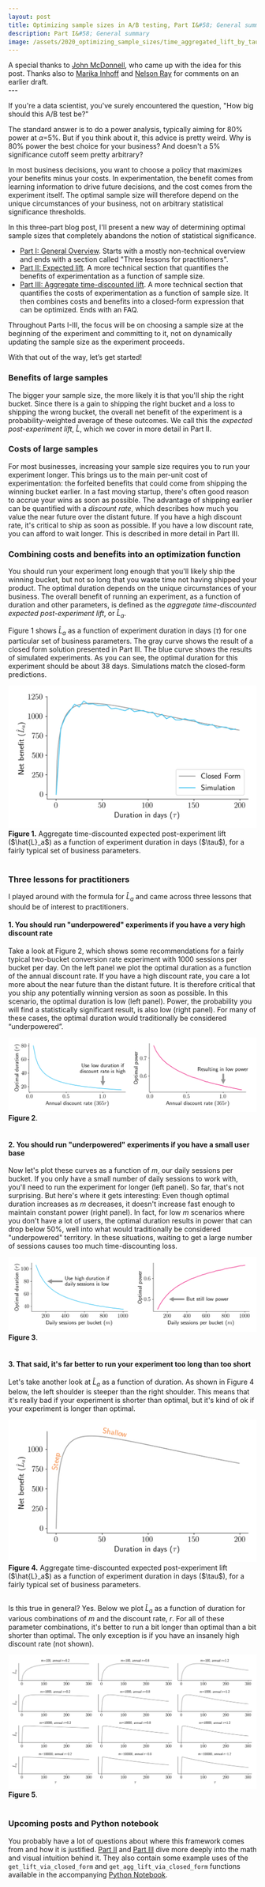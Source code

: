 ```yaml
---
layout: post
title: Optimizing sample sizes in A/B testing, Part I&#58; General summary
description: Part I&#58; General summary
image: /assets/2020_optimizing_sample_sizes/time_aggregated_lift_by_tau_descriptive_labels.png
---
```

<div class="caption">
A special thanks to <a href = 'https://www.linkedin.com/in/john-mcdonnell-65833233/'>John McDonnell</a>, who came up with the idea for this post. Thanks also to <a href='https://www.linkedin.com/in/marika-inhoff-92087313a/'>Marika Inhoff</a> and <a href = 'https://www.linkedin.com/in/nelson-ray-b180641b/'>Nelson Ray</a> for comments on an earlier draft.
</div>  
---

If you're a data scientist, you've surely encountered the question, "How big should this A/B test be?" 

The standard answer is to do a power analysis, typically aiming for 80% power at $\alpha$=5%. But if you think about it, this advice is pretty weird. Why is 80% power the best choice for your business? And doesn't a 5% significance cutoff seem pretty arbitrary?

In most business decisions, you want to choose a policy that maximizes your benefits minus your costs. In experimentation, the benefit comes from learning information to drive future decisions, and the cost comes from the experiment itself. The optimal sample size will therefore depend on the unique circumstances of your business, not on arbitrary statistical significance thresholds.

In this three-part blog post, I'll present a new way of determining optimal sample sizes that completely abandons the notion of statistical significance.
* [Part I: General Overview](/2020/01/10/optimizing-sample-sizes-in-ab-testing-part-I/). Starts with a mostly non-technical overview and ends with a section called "Three lessons for practitioners".
* [Part II: Expected lift](/2020/01/10/optimizing-sample-sizes-in-ab-testing-part-II/). A more technical section that quantifies the benefits of experimentation as a function of sample size.
* [Part III: Aggregate time-discounted lift](/2020/01/10/optimizing-sample-sizes-in-ab-testing-part-III/). A more technical section that quantifies the costs of experimentation as a function of sample size. It then combines costs and benefits into a closed-form expression that can be optimized. Ends with an FAQ.

Throughout Parts I-III, the focus will be on choosing a sample size at the beginning of the experiment and committing to it, not on dynamically updating the sample size as the experiment proceeds.

With that out of the way, let’s get started!

### Benefits of large samples
The bigger your sample size, the more likely it is that you'll ship the right bucket. Since there is a gain to shipping the right bucket and a loss to shipping the wrong bucket, the overall net benefit of the experiment is a probability-weighted average of these outcomes. We call this the _expected post-experiment lift_, $\hat{L}$, which we cover in more detail in Part II.

### Costs of large samples
For most businesses, increasing your sample size requires you to run your experiment longer. This brings us to the main per-unit cost of experimentation: the forfeited benefits that could come from shipping the winning bucket earlier. In a fast moving startup, there's often good reason to accrue your wins as soon as possible. The advantage of shipping earlier can be quantified with a _discount rate_, which describes how much you value the near future over the distant future. If you have a high discount rate, it's critical to ship as soon as possible. If you have a low discount rate, you can afford to wait longer. This is described in more detail in Part III.

### Combining costs and benefits into an optimization function
You should run your experiment long enough that you'll likely ship the winning bucket, but not so long that you waste time not having shipped your product. The optimal duration depends on the unique circumstances of your business. The overall benefit of running an experiment, as a function of duration and other parameters, is defined as the _aggregate time-discounted expected post-experiment lift_, or $\hat{L}_a$. 

Figure 1 shows $\hat{L}_a$ as a function of experiment duration in days ($\tau$) for one particular set of business parameters. The gray curve shows the result of a closed form solution presented in Part III. The blue curve shows the results of simulated experiments. As you can see, the optimal duration for this experiment should be about 38 days. Simulations match the closed-form predictions.

<div class="wrapper">
  <img src='/assets/2020_optimizing_sample_sizes/time_aggregated_lift_by_tau_descriptive_labels.png' class="inner" style="position:relative border: #222 2px solid; max-width:100%;" >
  <div class="caption"><strong>Figure 1.</strong> Aggregate time-discounted expected post-experiment lift ($\hat{L}_a$) as a function of experiment duration in days ($\tau$), for a fairly typical set of business parameters.
  </div>
</div><br>


### Three lessons for practitioners
I played around with the formula for $\hat{L}_a$ and came across three lessons that should be of interest to practitioners.

#### 1. You should run "underpowered" experiments if you have a very high discount rate
Take a look at Figure 2, which shows some recommendations for a fairly typical two-bucket conversion rate experiment with 1000 sessions per bucket per day. On the left panel we plot the optimal duration as a function of the annual discount rate. If you have a high discount rate, you care a lot more about the near future than the distant future. It is therefore critical that you ship any potentially winning version as soon as possible. In this scenario, the optimal duration is low (left panel). Power, the probability you will find a statistically significant result, is also low (right panel). For many of these cases, the optimal duration would traditionally be considered “underpowered”.
<div class="wrapper">
  <img src='/assets/2020_optimizing_sample_sizes/optimal_tau_and_power_by_r.png' class="inner" style="position:relative border: #222 2px solid; max-width:100%;" >
  <div class="caption"><strong>Figure 2</strong>.
  </div>
</div><br>

#### 2. You should run "underpowered" experiments if you have a small user base
Now let's plot these curves as a function of $m$, our daily sessions per bucket. If you only have a small number of daily sessions to work with, you'll need to run the experiment for longer (left panel). So far, that's not surprising. But here's where it gets interesting: Even though optimal duration increases as $m$ decreases, it doesn't increase fast enough to maintain constant power (right panel). In fact, for low $m$ scenarios where you don't have a lot of users, the optimal duration results in power that can drop below 50%, well into what would traditionally be considered "underpowered" territory. In these situations, waiting to get a large number of sessions causes too much time-discounting loss. 
<div class="wrapper">
  <img src='/assets/2020_optimizing_sample_sizes/optimal_tau_and_power_by_m.png' class="inner" style="position:relative border: #222 2px solid; max-width:100%;" >
  <div class="caption"><strong>Figure 3</strong>.
  </div>
</div><br>

#### 3. That said, it's far better to run your experiment too long than too short
Let's take another look at $\hat{L}_a$ as a function of duration. As shown in Figure 4 below, the left shoulder is steeper than the right shoulder. This means that it's really bad if your experiment is shorter than optimal, but it's kind of ok if your experiment is longer than optimal. 

<div class="wrapper">
  <img src='/assets/2020_optimizing_sample_sizes/time_aggregated_lift_by_tau_shoulders.png' class="inner" style="position:relative border: #222 2px solid; max-width:100%;" >
  <div class="caption"><strong>Figure 4.</strong> Aggregate time-discounted expected post-experiment lift ($\hat{L}_a$) as a function of experiment duration in days ($\tau$), for a fairly typical set of business parameters.
  </div>
</div><br>

Is this true in general? Yes. Below we plot $\hat{L}_a$ as a function of duration for various combinations of $m$ and the discount rate, $r$. For all of these parameter combinations, it's better to run a bit longer than optimal than a bit shorter than optimal. The only exception is if you have an insanely high discount rate (not shown). 

<div class="wrapper">
  <img src='/assets/2020_optimizing_sample_sizes/L_a_by_tau_for_m_and_r.png' class="inner" style="position:relative border: #222 2px solid; max-width:100%;" >
  <div class="caption"><strong>Figure 5</strong>.
  </div>
</div><br>

### Upcoming posts and Python notebook
You probably have a lot of questions about where this framework comes from and how it is justified. [Part II](/2020/01/10/optimizing-sample-sizes-in-ab-testing-part-II/) and [Part III](/2020/01/10/optimizing-sample-sizes-in-ab-testing-part-III/) dive more deeply into the math and visual intuition behind it. They also contain some example uses of the `get_lift_via_closed_form` and `get_agg_lift_via_closed_form` functions available in the accompanying [Python Notebook](https://github.com/csaid/optimizing-sample-sizes-in-AB-testing/blob/master/Optimizing%20sample%20sizes%20in%20AB%20testing.ipynb).
